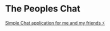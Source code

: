 # The Peoples Chat

[Simple Chat application for me and my friends ⚡️](https://the-peoples.netlify.app)